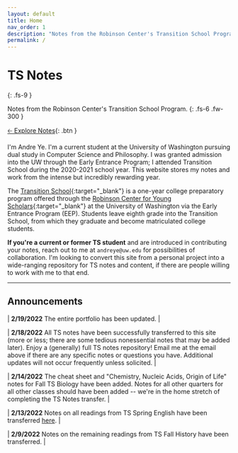 ```yaml
---
layout: default
title: Home
nav_order: 1
description: "Notes from the Robinson Center's Transition School Program."
permalink: /
---
```


# TS Notes
{: .fs-9 }

Notes from the Robinson Center's Transition School Program.
{: .fs-6 .fw-300 }

[🡠 Explore Notes](){: .btn }

I'm Andre Ye. I'm a current student at the University of Washington pursuing dual study in Computer Science and Philosophy. I was granted admission into the UW through the Early Entrance Program; I attended Transition School during the 2020-2021 school year. This website stores my notes and work from the intense but incredibly rewarding year.

The [Transition School](https://robinsoncenter.uw.edu/programs/transition-school/){:target="_blank"} is a one-year college preparatory program offered through the [Robinson Center for Young Scholars](https://robinsoncenter.uw.edu/){:target="_blank"} at the University of Washington via the Early Entrance Program (EEP). Students leave eighth grade into the Transition School, from which they graduate and become matriculated college students.

**If you're a current or former TS student** and are introduced in contributing your notes, reach out to me at `andreye@uw.edu` for possibilities of collaboration. I'm looking to convert this site from a personal project into a wide-ranging repository for TS notes and content, if there are people willing to work with me to that end.

---

## Announcements

| **2/19/2022** The entire portfolio has been updated. |

| **2/18/2022** All TS notes have been successfully transferred to this site (more or less; there are some tedious nonessential notes that may be added later). Enjoy a (generally) full TS notes repository! Email me at the email above if there are any specific notes or questions you have. Additional updates will not occur frequently unless solicited. |

| **2/14/2022** The cheat sheet and "Chemistry, Nucleic Acids, Origin of Life" notes for Fall TS Biology have been added. Notes for all other quarters for all other classes should have been added -- we're in the home stretch of completing the TS Notes transfer. |

| **2/13/2022** Notes on all readings from TS Spring English have been transferred [here](https://andre-ye.github.io/ts/docs/english/spring/reading/). |

| **2/9/2022** Notes on the remaining readings from TS Fall History have been transferred. |
